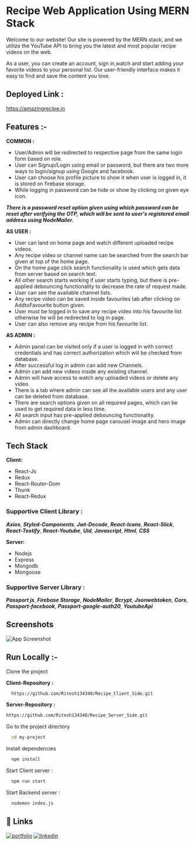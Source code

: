 # Recipe Web Application Using MERN Stack 


Welcome to our website! Our site is powered by the MERN stack, and we utilize the YouTube API to bring you the latest and most popular recipe videos on the web.

As a user, you can create an account, sign in,watch and start adding your favorite videos to your personal list. Our user-friendly interface makes it easy to find and save the content you love.



## Deployed Link :
https://amazingrecipe.in
## Features :-

**COMMON :**

- User/Admin will be redirected to respective page from the same login form based on role.
- User can Signup/Login using email or password, but there are two more ways to login/signup using Google and facebook.
- User can choose his profile picture to show it when user is logged in, it is stored on firebase storage. 
- While logging in password can be hide or show by clicking on given eye icon.

***There is a password reset option given using which password can be reset after verifying the OTP, which will be sent to user's registered email address using NodeMailer.***


**AS USER :**
- User can land on home page and watch different uploaded recipe videos.
- Any recipe video or channel name can be searched from the search bar given at top of the home page.
- On the home page click search functionality is used which gets data from server based on search text.
- All other search starts working if user starts typing, but there is pre-applied debouncing functionality to decrease the  rate of request made.
- User can see the available channel lists.
- Any recipe video can be saved inside favourites tab after clicking on AddtoFavourite button given.
- User must be logged in to save any recipe video into his favourite list otherwise he will be redirected to log in page.
- User can also remove any recipe from his favourite list.




**AS ADMIN :**

- Admin panel can be visited only if a user is logged in with correct credentials and has correct authorization which will be checked from database.
- After successful log in admin can add new Channels.
- Admin can add new videos inside any existing channel.
- Admin will have access to watch any uploaded videos or delete any video.
- There is a tab where admin can see all the available users and any user can be deleted from database. 
- There are search options given on all required pages, which can be used to get required data in less time.
- All search input has pre-applied debouncing functionality.
- Admin can directly change home page carousel image and hero image from admin dashboard.




## Tech Stack

**Client:**
 - React-Js
 - Redux
 - React-Router-Dom
 - Thunk
 -  React-Redux

 ### Supportive Client Library :

  ***Axios***,
  ***Styled-Components***,
  ***Jwt-Decode***,
   ***React-Icons***,
***React-Slick***,
***React-Tostify***,
 ***React-Youtube***,
 ***Uid***, 
 ***Javascript***,
 ***Html***,
  ***CSS***

**Server:** 
- Nodejs 
- Express 
- Mongodb 
- Mongoose

 ### Supportive Server Library :

 ***Passport js***,
 ***Firebase Storage***,
  ***NodeMailer***,
   ***Bcrypt***,
    ***Jsonwebtoken***,
    ***Cors***, 
    ***Passport-facebook***,
     ***Passport-google-auth20***,
       ***YoutubeApi***


## Screenshots

![App Screenshot](https://fitness-blender.netlify.app/)


## Run Locally :-

Clone the project

**Client-Repository :**

```bash
  https://github.com/Ritesh134340/Recipe_Client_Side.git
```


**Server-Repository :**

```bash
https://github.com/Ritesh134340/Recipe_Server_Side.git
```

Go to the project directory

```bash
  cd my-project
```

Install dependencies

```bash
  npm install
```

Start Client server :

```bash
  npm run start
```

Start Backend server :

```bash
  nodemon index.js
```


## 🔗 Links
[![portfolio](https://img.shields.io/badge/my_portfolio-000?style=for-the-badge&logo=ko-fi&logoColor=white)](https://ritesh134340.github.io/)
[![linkedin](https://img.shields.io/badge/linkedin-0A66C2?style=for-the-badge&logo=linkedin&logoColor=white)](https://www.linkedin.com/in/ritesh134340/)
